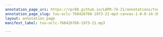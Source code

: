 ```yaml
---
annotation_page_uri: https://rpr88.github.io/LAPR-74-21/annotations/txu-oclc-768426768-1973-21-mp3-canvas-1-0-0-14-30.json
annotation_page_slug: txu-oclc-768426768-1973-21-mp3-canvas-1-0-0-14-30
layout: annotation_page
manifest_label: txu-oclc-768426768-1973-21.mp3

---
```

